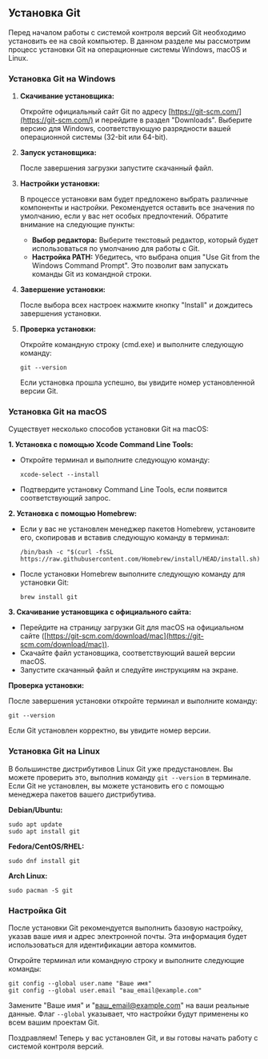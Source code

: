 ## Установка Git

Перед началом работы с системой контроля версий Git необходимо установить ее на свой компьютер. В данном разделе мы рассмотрим процесс установки Git на операционные системы Windows, macOS и Linux.

### Установка Git на Windows

1. **Скачивание установщика:**

   Откройте официальный сайт Git по адресу [https://git-scm.com/](https://git-scm.com/) и перейдите в раздел "Downloads". Выберите версию для Windows, соответствующую разрядности вашей операционной системы (32-bit или 64-bit).

2. **Запуск установщика:**

   После завершения загрузки запустите скачанный файл. 

3. **Настройки установки:**

   В процессе установки вам будет предложено выбрать различные компоненты и настройки. Рекомендуется оставить все значения по умолчанию, если у вас нет особых предпочтений. Обратите внимание на следующие пункты:

   * **Выбор редактора:** Выберите текстовый редактор, который будет использоваться по умолчанию для работы с Git. 
   * **Настройка PATH:** Убедитесь, что выбрана опция "Use Git from the Windows Command Prompt". Это позволит вам запускать команды Git из командной строки.

4. **Завершение установки:**

   После выбора всех настроек нажмите кнопку "Install" и дождитесь завершения установки. 

5. **Проверка установки:**

   Откройте командную строку (cmd.exe) и выполните следующую команду:

   ```
   git --version
   ```

   Если установка прошла успешно, вы увидите номер установленной версии Git.

### Установка Git на macOS

Существует несколько способов установки Git на macOS:

**1. Установка с помощью Xcode Command Line Tools:**

   * Откройте терминал и выполните следующую команду:

     ```
     xcode-select --install
     ```
   * Подтвердите установку Command Line Tools, если появится соответствующий запрос.

**2. Установка с помощью Homebrew:**

   * Если у вас не установлен менеджер пакетов Homebrew, установите его, скопировав и вставив следующую команду в терминал:

     ```
     /bin/bash -c "$(curl -fsSL https://raw.githubusercontent.com/Homebrew/install/HEAD/install.sh)"
     ```
   * После установки Homebrew выполните следующую команду для установки Git:

     ```
     brew install git
     ```

**3. Скачивание установщика с официального сайта:**

   * Перейдите на страницу загрузки Git для macOS на официальном сайте ([https://git-scm.com/download/mac](https://git-scm.com/download/mac)).
   * Скачайте файл установщика, соответствующий вашей версии macOS.
   * Запустите скачанный файл и следуйте инструкциям на экране.

**Проверка установки:**

   После завершения установки откройте терминал и выполните команду:

   ```
   git --version
   ```

   Если Git установлен корректно, вы увидите номер версии.

### Установка Git на Linux

В большинстве дистрибутивов Linux Git уже предустановлен. Вы можете проверить это, выполнив команду `git --version` в терминале. Если Git не установлен, вы можете установить его с помощью менеджера пакетов вашего дистрибутива.

**Debian/Ubuntu:**

```
sudo apt update
sudo apt install git
```

**Fedora/CentOS/RHEL:**

```
sudo dnf install git
```

**Arch Linux:**

```
sudo pacman -S git
```

### Настройка Git

После установки Git рекомендуется выполнить базовую настройку, указав ваше имя и адрес электронной почты. Эта информация будет использоваться для идентификации автора коммитов.

Откройте терминал или командную строку и выполните следующие команды:

```
git config --global user.name "Ваше имя"
git config --global user.email "ваш_email@example.com"
```

Замените "Ваше имя" и "ваш_email@example.com" на ваши реальные данные. Флаг `--global` указывает, что настройки будут применены ко всем вашим проектам Git.

Поздравляем! Теперь у вас установлен Git, и вы готовы начать работу с системой контроля версий.
